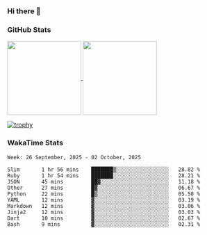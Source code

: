 ### Hi there 👋

### GitHub Stats

<a href="https://github.com/anuraghazra/github-readme-stats">
  <img align="center" height="170px" src="https://github-readme-stats.vercel.app/api/top-langs/?username=tksfjt1024&layout=compact&count_private=true&show_icons=true&show_icons=true&theme=graywhite" />
</a>
<a href="https://github.com/anuraghazra/github-readme-stats">
  <img align="center" height="170px" src="https://github-readme-stats.vercel.app/api?username=tksfjt1024&count_private=true&show_icons=true&show_icons=true&theme=graywhite" />
</a>

[![trophy](https://github-profile-trophy.vercel.app/?username=tksfjt1024)](https://github.com/ryo-ma/github-profile-trophy)

### WakaTime Stats

<!--START_SECTION:waka-->
```text
Week: 26 September, 2025 - 02 October, 2025

Slim       1 hr 56 mins    ███████▒░░░░░░░░░░░░░░░░░   28.82 % 
Ruby       1 hr 54 mins    ███████░░░░░░░░░░░░░░░░░░   28.21 % 
JSON       45 mins         ██▓░░░░░░░░░░░░░░░░░░░░░░   11.18 % 
Other      27 mins         █▓░░░░░░░░░░░░░░░░░░░░░░░   06.67 % 
Python     22 mins         █▒░░░░░░░░░░░░░░░░░░░░░░░   05.50 % 
YAML       12 mins         ▓░░░░░░░░░░░░░░░░░░░░░░░░   03.19 % 
Markdown   12 mins         ▓░░░░░░░░░░░░░░░░░░░░░░░░   03.06 % 
Jinja2     12 mins         ▓░░░░░░░░░░░░░░░░░░░░░░░░   03.03 % 
Dart       10 mins         ▓░░░░░░░░░░░░░░░░░░░░░░░░   02.67 % 
Bash       9 mins          ▓░░░░░░░░░░░░░░░░░░░░░░░░   02.31 % 
```
<!--END_SECTION:waka-->
